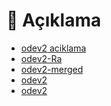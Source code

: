 # 📢 Açıklama

<!--YPackage.YGitbookIntegration-tarafından-otomatik-oluşturulmuştur-->

- [odev2 aciklama](odev2%20aciklama.docx)
- [odev2-Ra](odev2-Ra.pdf)
- [odev2-merged](odev2-merged.pdf)
- [odev2](odev2.docx)
- [odev2](odev2.pdf)

<!--YPackage.YGitbookIntegration-tarafından-otomatik-oluşturulmuştur-->
